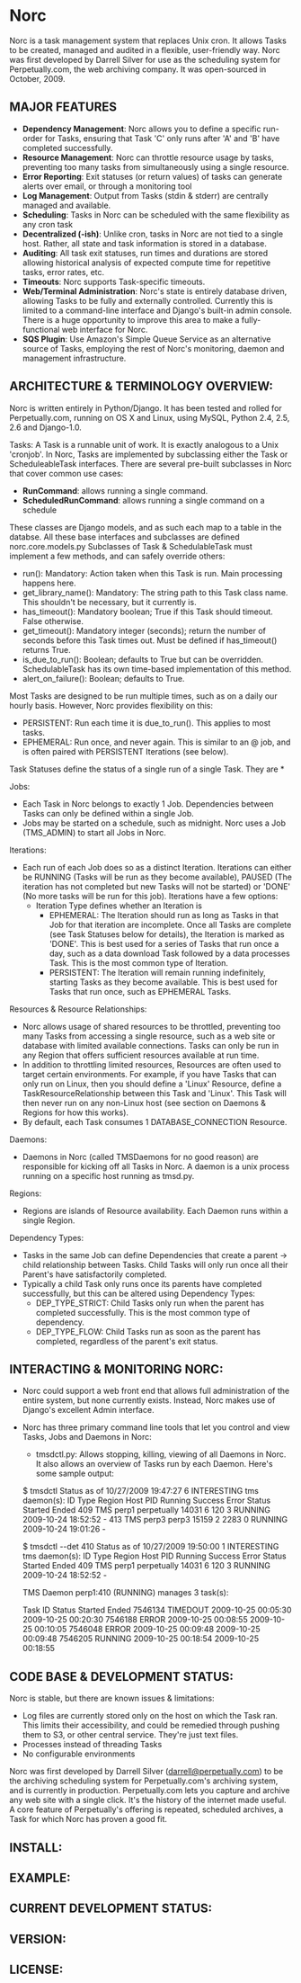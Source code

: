 
# Norc
Norc is a task management system that replaces Unix cron.  It allows Tasks to be created, managed and audited in a flexible, user-friendly way.  Norc was first developed by Darrell Silver for use as the scheduling system for Perpetually.com, the web archiving company.  It was open-sourced in October, 2009.

## MAJOR FEATURES

 * **Dependency Management**: Norc allows you to define a specific run-order for Tasks, ensuring that Task 'C' only runs after 'A' and 'B' have completed successfully.
 * **Resource Management**: Norc can throttle resource usage by tasks, preventing too many tasks from simultaneously using a single resource.
 * **Error Reporting**: Exit statuses (or return values) of tasks can generate alerts over email, or through a monitoring tool
 * **Log Management**: Output from Tasks (stdin & stderr) are centrally managed and available.
 * **Scheduling**: Tasks in Norc can be scheduled with the same flexibility as any cron task
 * **Decentralized (-ish)**: Unlike cron, tasks in Norc are not tied to a single host. Rather, all state and task information is stored in a database.
 * **Auditing**: All task exit statuses, run times and durations are stored allowing historical analysis of expected compute time for repetitive tasks, error rates, etc.
 * **Timeouts**: Norc supports Task-specific timeouts.
 * **Web/Terminal Administration**: Norc's state is entirely database driven, allowing Tasks to be fully and externally controlled.  Currently this is limited to a command-line interface and Django's built-in admin console.  There is a huge opportunity to improve this area to make a fully-functional web interface for Norc.
 * **SQS Plugin**: Use Amazon's Simple Queue Service as an alternative source of Tasks, employing the rest of Norc's monitoring, daemon and management infrastructure.


## ARCHITECTURE & TERMINOLOGY OVERVIEW:

Norc is written entirely in Python/Django.  It has been tested and rolled for Perpetually.com, running on OS X and Linux, using MySQL, Python 2.4, 2.5, 2.6 and Django-1.0.


Tasks:
 A Task is a runnable unit of work. It is exactly analogous to a Unix 'cronjob'.  In Norc, Tasks are implemented by subclassing either the Task or ScheduleableTask interfaces.  There are several pre-built subclasses in Norc that cover common use cases:
 * **RunCommand**: allows running a single command.
 * **ScheduledRunCommand**: allows running a single command on a schedule

  These classes are Django models, and as such each map to a table in the databse. All these base interfaces and subclasses are defined norc.core.models.py
  Subclasses of Task & SchedulableTask must implement a few methods, and can safely override others:
   * run(): Mandatory: Action taken when this Task is run. Main processing happens here.
   * get_library_name(): Mandatory: The string path to this Task class name. This shouldn't be necessary, but it currently is.
   * has_timeout(): Mandatory boolean; True if this Task should timeout. False otherwise.
   * get_timeout(): Mandatory integer (seconds); return the number of seconds before this Task times out.  Must be defined if has_timeout() returns True.
   * is_due_to_run(): Boolean; defaults to True but can be overridden.  SchedulableTask has its own time-based implementation of this method.
   * alert_on_failure(): Boolean; defaults to True.

  Most Tasks are designed to be run multiple times, such as on a daily our hourly basis. However, Norc provides flexibility on this:
   * PERSISTENT: Run each time it is due_to_run().  This applies to most tasks.
   * EPHEMERAL: Run once, and never again.  This is similar to an @ job, and is often paired with PERSISTENT Iterations (see below).

  Task Statuses define the status of a single run of a single Task.  They are
   * 

Jobs:
 * Each Task in Norc belongs to exactly 1 Job.  Dependencies between Tasks can only be defined within a single Job.
 * Jobs may be started on a schedule, such as midnight.  Norc uses a Job (TMS_ADMIN) to start all Jobs in Norc.


Iterations:
 * Each run of each Job does so as a distinct Iteration.  Iterations can either be RUNNING (Tasks will be run as they become available), PAUSED (The iteration has not completed but new Tasks will not be started) or 'DONE' (No more tasks will be run for this job).  Iterations have a few options:
   * Iteration Type defines whether an Iteration is 
     * EPHEMERAL: The Iteration should run as long as Tasks in that Job for that iteration are incomplete.  Once all Tasks are complete (see Task Statuses below for details), the Iteration is marked as 'DONE'.  This is best used for a series of Tasks that run once a day, such as a data download Task followed by a data processes Task.  This is the most common type of Iteration.
     * PERSISTENT: The Iteration will remain running indefinitely, starting Tasks as they become available.  This is best used for Tasks that run once, such as EPHEMERAL Tasks.


Resources & Resource Relationships:
 * Norc allows usage of shared resources to be throttled, preventing too many Tasks from accessing a single resource, such as a web site or database with limited available connections.  Tasks can only be run in any Region that offers sufficient resources available at run time.
 * In addition to throttling limited resources, Resources are often used to target certain environments.  For example, if you have Tasks that can only run on Linux, then you should define a 'Linux' Resource, define a TaskResourceRelationship between this Task and 'Linux'.  This Task will then never run on any non-Linux host (see section on Daemons & Regions for how this works).
 * By default, each Task consumes 1 DATABASE_CONNECTION Resource.

Daemons:
 * Daemons in Norc (called TMSDaemons for no good reason) are responsible for kicking off all Tasks in Norc.  A daemon is a unix process running on a specific host running as tmsd.py.


Regions:
 * Regions are islands of Resource availability.  Each Daemon runs within a single Region.


Dependency Types:
 * Tasks in the same Job can define Dependencies that create a parent -> child relationship between Tasks.  Child Tasks will only run once all their Parent's have satisfactorily completed.
 * Typically a child Task only runs once its parents have completed successfully, but this can be altered using Dependency Types:
   * DEP_TYPE_STRICT: Child Tasks only run when the parent has completed successfully.  This is the most common type of dependency.
   * DEP_TYPE_FLOW: Child Tasks run as soon as the parent has completed, regardless of the parent's exit status.


## INTERACTING & MONITORING NORC:

 * Norc could support a web front end that allows full administration of the entire system, but none currently exists. Instead, Norc makes use of Django's excellent Admin interface.
 * Norc has three primary command line tools that let you control and view Tasks, Jobs and Daemons in Norc:
   * tmsdctl.py: Allows stopping, killing, viewing of all Daemons in Norc.  It also allows an overview of Tasks run by each Daemon.  Here's some sample output:

	$ tmsdctl 
	Status as of 10/27/2009 19:47:27
	6 INTERESTING tms daemon(s):
	ID     Type     Region    Host          PID     Running   Success   Error    Status               Started   Ended
	409     TMS     perp1     perpetually   14031         6       120       3   RUNNING   2009-10-24 18:52:52       -
	413     TMS     perp3     perp3         15159         2      2283       0   RUNNING   2009-10-24 19:01:26       -

	$ tmsdctl --det 410
	Status as of 10/27/2009 19:50:00
	1 INTERESTING tms daemon(s):
	ID     Type     Region    Host          PID     Running   Success   Error    Status               Started   Ended
	409     TMS     perp1     perpetually   14031         6       120       3   RUNNING   2009-10-24 18:52:52       -
	
	TMS Daemon perp1:410 (RUNNING) manages 3 task(s):
	
	Task ID      Status               Started                 Ended
	7546134    TIMEDOUT   2009-10-25 00:05:30   2009-10-25 00:20:30
	7546188       ERROR   2009-10-25 00:08:55   2009-10-25 00:10:05
	7546048       ERROR   2009-10-25 00:09:48   2009-10-25 00:09:48
	7546205     RUNNING   2009-10-25 00:18:54   2009-10-25 00:18:55



## CODE BASE & DEVELOPMENT STATUS:

Norc is stable, but there are known issues & limitations:
 * Log files are currently stored only on the host on which the Task ran.
   This limits their accessibility, and could be remedied through pushing them to S3, or other central service. They're just text files.
 * Processes instead of threading
   Tasks
 * No configurable environments

Norc was first developed by Darrell Silver (darrell@perpetually.com) to be the archiving scheduling system for Perpetually.com's archiving system, and is currently in production.   Perpetually.com lets you capture and archive any web site with a single click. It's the history of the internet made useful.  A core feature of Perpetually's offering is repeated, scheduled archives, a Task for which Norc has proven a good fit.


## INSTALL:



## EXAMPLE:



## CURRENT DEVELOPMENT STATUS:



## VERSION:



## LICENSE:


